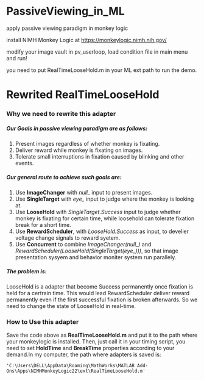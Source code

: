 # PassiveViewing_in_ML
apply passive viewing paradigm in monkey logic

install NIMH Monkey Logic at https://monkeylogic.nimh.nih.gov/

modify your image vault in pv_userloop, load condition file in main menu and run!

you need to put RealTimeLooseHold.m in your ML ext path to run the demo.
# Rewrited RealTimeLooseHold
### Why we need to rewrite this adapter
##### Our Goals in passive viewing paradigm are as follows:
1. Present images regardless of whether monkey is fixating.
2. Deliver reward while monkey is fixating on images.
3. Tolerate small interruptions in fixation caused by blinking and other events.
##### Our general route to achieve such goals are:
1. Use **ImageChanger** with *null_* input to present images.
2. Use **SingleTarget** with *eye_* input to judge where the monkey is looking at.
3. Use **LooseHold** with *SingleTarget.Success* input to judge whether monkey is fixating for certain time, while loosehold can tolerate fixation break for a short time.
4. Use **RewardScheduler**, with *LooseHold.Success* as input, to develier voltage change signals to reward syetem.
5. Use **Concurrent** to combine *ImageChanger(null_)* and *RewardScheduler(LooseHold(SingleTarget(eye_)))*, so that image presentation sysyem and behavior moniter system run parallely.
##### The problem is:
LooseHold is a adapter that become Success permanently once fixation is held for a certrain time. This would lead RewardScheduler deliver reward permanently even if the first successful fixation is broken afterwards. So we need to change the state of LooseHold in real-time.
### How to Use this adapter
Save the code above as **RealTimeLooseHold.m** and put it to the path where your monkeylogic is installed. Then, just call it in your timing script, you need to set **HoldTime** and **BreakTime** properties according to your demand.In my computer, the path where adapters is saved is:
```
'C:\Users\DELL\AppData\Roaming\MathWorks\MATLAB Add-Ons\Apps\NIMHMonkeyLogic22\ext\RealTimeLooseHold.m'
```
